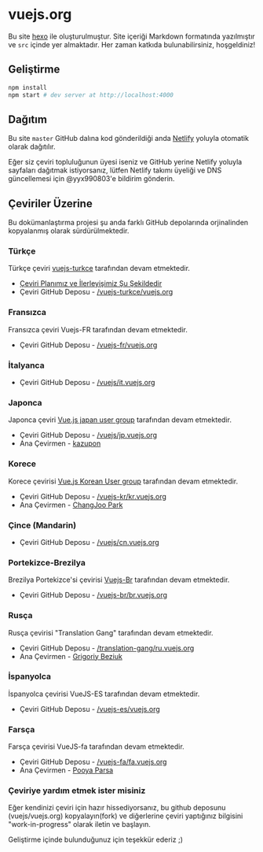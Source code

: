 # vuejs.org

Bu site [hexo](http://hexo.io/) ile oluşturulmuştur. Site içeriği Markdown formatında yazılmıştır ve `src` içinde yer almaktadır. Her zaman katkıda bulunabilirsiniz, hoşgeldiniz!

## Geliştirme

``` bash
npm install
npm start # dev server at http://localhost:4000
```

## Dağıtım

Bu site `master` GitHub dalına kod gönderildiği anda [Netlify](https://www.netlify.com/) yoluyla otomatik olarak dağıtılır.

Eğer siz çeviri topluluğunun üyesi iseniz ve GitHub yerine Netlify yoluyla sayfaları dağıtmak istiyorsanız, lütfen Netlify takımı üyeliği ve DNS güncellemesi için @yyx990803'e bildirim gönderin.

## Çeviriler Üzerine

Bu dokümanlaştırma projesi şu anda farklı GitHub depolarında orjinalinden kopyalanmış olarak sürdürülmektedir.

### Türkçe

Türkçe çeviri [vuejs-turkce](https://github.com/vuejs-turkce) tarafından devam etmektedir.
* [Çeviri Planımız ve İlerleyişimiz Şu Şekildedir](https://github.com/orgs/vuejs-turkce/projects/1)
* Çeviri GitHub Deposu - [/vuejs-turkce/vuejs.org](https://github.com/vuejs-turkce/vuejs.org)

### Fransızca

Fransızca çeviri Vuejs-FR tarafından devam etmektedir.

* Çeviri GitHub Deposu - [/vuejs-fr/vuejs.org](https://github.com/vuejs-fr/vuejs.org)

### İtalyanca

* Çeviri GitHub Deposu - [/vuejs/it.vuejs.org](https://github.com/vuejs/it.vuejs.org)

### Japonca

Japonca çeviri [Vue.js japan user group](https://github.com/vuejs-jp) tarafından devam etmektedir.

* Çeviri GitHub Deposu - [/vuejs/jp.vuejs.org](https://github.com/vuejs/jp.vuejs.org)
* Ana Çevirmen - [kazupon](https://github.com/kazupon)

### Korece

Korece çevirisi [Vue.js Korean User group](https://github.com/vuejs-kr) tarafından devam etmektedir.

* Çeviri GitHub Deposu - [/vuejs-kr/kr.vuejs.org](https://github.com/vuejs-kr/kr.vuejs.org)
* Ana Çevirmen - [ChangJoo Park](https://github.com/ChangJoo-Park)

### Çince (Mandarin)

* Çeviri GitHub Deposu - [/vuejs/cn.vuejs.org](https://github.com/vuejs/cn.vuejs.org)

### Portekizce-Brezilya

Brezilya Portekizce'si çevirisi [Vuejs-Br](https://github.com/vuejs-br) tarafından devam etmektedir.

* Çeviri GitHub Deposu - [/vuejs-br/br.vuejs.org](https://github.com/vuejs-br/br.vuejs.org)

### Rusça

Rusça çevirisi "Translation Gang" tarafından devam etmektedir.

* Çeviri GitHub Deposu - [/translation-gang/ru.vuejs.org](https://github.com/translation-gang/ru.vuejs.org)
* Ana Çevirmen - [Grigoriy Beziuk](https://gbezyuk.github.io)

### İspanyolca

İspanyolca çevirisi VueJS-ES tarafından devam etmektedir.

* Çeviri GitHub Deposu - [/vuejs-es/vuejs.org](https://github.com/vuejs-es/vuejs.org)

### Farsça

Farsça çevirisi VueJS-fa tarafından devam etmektedir.

* Çeviri GitHub Deposu - [/vuejs-fa/fa.vuejs.org](https://github.com/vuejs-fa/fa.vuejs.org)
* Ana Çevirmen - [Pooya Parsa](https://github.com/pi0)

### Çeviriye yardım etmek ister misiniz

Eğer kendinizi çeviri için hazır hissediyorsanız, bu github deposunu (vuejs/vuejs.org) kopyalayın(fork) ve diğerlerine çeviri yaptığınız bilgisini "work-in-progress" olarak iletin ve başlayın.

Geliştirme içinde bulunduğunuz için teşekkür ederiz ;)
